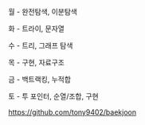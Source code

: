 월 - 완전탐색, 이분탐색

화 - 트라이, 문자열

수 - 트리, 그래프 탐색

목 - 구현, 자료구조

금 - 백트랙킹, 누적합

토 - 투 포인터, 순열/조합, 구현

https://github.com/tony9402/baekjoon
